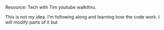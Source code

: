Resource:  Tech with Tim youtube walkthru.  

This is not my idea.  I'm  following along and learning how the code work.  I will modify parts of it but 


